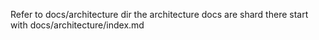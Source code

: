 Refer to docs/architecture dir the architecture docs are shard there
start with docs/architecture/index.md
